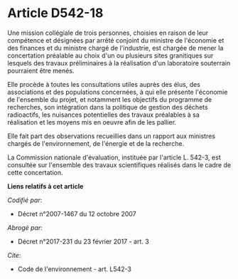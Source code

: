 # Article D542-18

Une mission collégiale de trois personnes, choisies en raison de leur compétence et désignées par arrêté conjoint du ministre
de l'économie et des finances et du ministre chargé de l'industrie, est chargée de mener la concertation préalable au choix
d'un ou plusieurs sites granitiques sur lesquels des travaux préliminaires à la réalisation d'un laboratoire souterrain
pourraient être menés.

Elle procède à toutes les consultations utiles auprès des élus, des associations et des populations concernées, à qui elle
présente l'économie de l'ensemble du projet, et notamment les objectifs du programme de recherches, son intégration dans la
politique de gestion des déchets radioactifs, les nuisances potentielles des travaux préalables à sa réalisation et les
moyens mis en oeuvre afin de les pallier.

Elle fait part des observations recueillies dans un rapport aux ministres chargés de l'environnement, de l'énergie et de la
recherche.

La Commission nationale d'évaluation, instituée par l'article L. 542-3, est consultée sur l'ensemble des travaux
scientifiques réalisés dans le cadre de cette concertation.

**Liens relatifs à cet article**

_Codifié par_:

  - Décret n°2007-1467 du 12 octobre 2007

_Abrogé par_:

  - Décret n°2017-231 du 23 février 2017 - art. 3

_Cite_:

  - Code de l'environnement - art. L542-3
